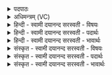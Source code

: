 <details><summary>पदपाठः</summary>

म॒ही। द्यौः। पृ॒थि॒वी। च॒। नः॒। इ॒मम्। य॒ज्ञम्। मि॒मि॒क्ष॒ता॒म्। पि॒पृ॒ताम्। नः॒। भरी॑मभि॒रिति॒ भरी॑मऽभिः। ३२।
</details>

<details><summary>अधिमन्त्रम् (VC)</summary>

- दम्पती देवते
- मेधातिथिर्ऋषिः
- आर्षी गायत्री
- षड्जः
</details>

<details><summary>हिन्दी - स्वामी दयानन्द सरस्वती  - विषयः</summary>

फिर गृहस्थों के कर्मों का उपदेश अगले मन्त्र में किया है ॥
</details>

<details><summary>हिन्दी - स्वामी दयानन्द सरस्वती  - पदार्थः</summary>

पदार्थान्वयभाषाः -  हे स्त्री-पुरुष ! तुम दोनों (मही) अति प्रशंसनीय (द्यौः) दिव्य पुरुष की आकृतियुक्त पति और अति प्रशंसनीय (पृथिवी) बढ़े हुए शील और क्षमा धारण करने आदि की सामर्थ्यवाली तू (भरीमभिः) धीरता और सब को सन्तुष्ट करनेवाले गुणों से युक्त व्यवहारों वा पदार्थों से (नः) हमारा (च) औरों का भी (इमम्) इस (यज्ञम्) विद्वानों के प्रशंसा करने योग्य गृहाश्रम को (मिमिक्षताम्) सुखों से अभिषिक्त और (पिपृताम्) परिपूर्ण करना चाहो ॥३२॥
</details>

<details><summary>हिन्दी - स्वामी दयानन्द सरस्वती  - भावार्थः</summary>

भावार्थभाषाः -  जैसे सूर्यलोक जलादि पदार्थों को खींच और वर्षा कर रक्षा और पृथिवी आदि पदार्थों का प्रकाश करता है, वैसे यह पति श्रेष्ठ गुण और पदार्थों का संग्रह करके देने से रक्षा और विद्या आदि गुणों को प्रकाशित करता है तथा जिस प्रकार यह पृथिवी सब प्राणियों को धारण कर उन की रक्षा करती है, वैसे स्त्री गर्भ आदि व्यवहारों को धारण कर सब की पालना करती है। इस प्रकार स्त्री और पुरुष इकट्ठे होकर स्वार्थ को सिद्ध कर मन, वचन और कर्म से सब प्राणियों को भी सुख देवें ॥३२॥
</details>

<details><summary>संस्कृत - स्वामी दयानन्द सरस्वती  - विषयः</summary>

पुनर्गार्हस्थ्यकर्म्मोपदेशमाह ॥
</details>

<details><summary>संस्कृत - स्वामी दयानन्द सरस्वती  - पदार्थः</summary>

पदार्थान्वयभाषाः -  हे दम्पती ! भवन्तौ मही द्यौः महान् प्रकाशमानः पतिः मही पृथिवी स्त्री च त्वं भरीमभिर्नोऽस्माकं चादन्येषामिमं यज्ञं मिमिक्षतां पिपृताञ्च ॥३२॥
</details>

<details><summary>संस्कृत - स्वामी दयानन्द सरस्वती  - भावार्थः</summary>

भावार्थभाषाः -  यथा सूर्य्यो जलाद्याकृष्य वर्षित्वा पाति, पृथिव्यादिपदार्थान् प्रकाशयति, तद्वदयम्पतिः सद्गुणान् पदार्थान् सङ्गृह्य तद्दानेन रक्षेत्, विद्यादिगुणान् प्रकाशयेत्। यथेयं पृथिवी सर्वान् प्राणिनो धृत्वा पालयति, तथेयं स्त्री गर्भादीन् धृत्वा पालयेत् एवं सहितौ भूत्वा स्वार्थं संसाध्य मनोवाक्कर्म्मभिरन्यान् सर्वान् प्राणिनः सततं सुखयेताम् ॥३२॥
</details>